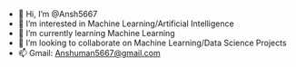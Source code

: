 - 👋 Hi, I’m @Ansh5667
- 👀 I’m interested in Machine Learning/Artificial Intelligence
- 🌱 I’m currently learning Machine Learning
- 💞️ I’m looking to collaborate on Machine Learning/Data Science Projects
- 📫 Gmail: Anshuman5667@gmail.com

<!---
Ansh5667/Ansh5667 is a ✨ special ✨ repository because its `README.md` (this file) appears on your GitHub profile.
You can click the Preview link to take a look at your changes.
--->
